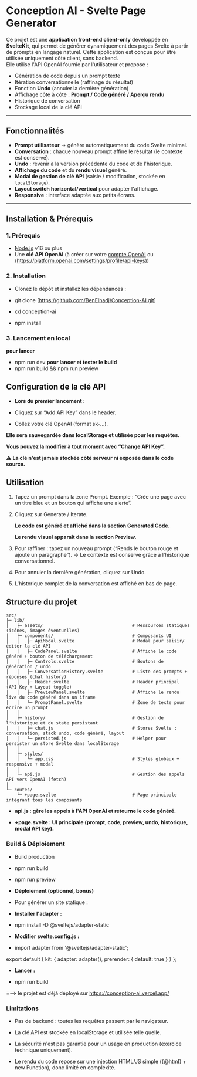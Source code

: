 # Conception AI - Svelte Page Generator

Ce projet est une **application front-end client-only** développée en **SvelteKit**, qui permet de générer dynamiquement des pages Svelte à partir de prompts en langage naturel.
Cette application est conçue pour être utilisée uniquement côté client, sans backend.  
Elle utilise l'API OpenAI fournie par l'utilisateur et propose :  
- Génération de code depuis un prompt texte  
- Itération conversationnelle (raffinage du résultat)  
- Fonction **Undo** (annuler la dernière génération)  
- Affichage côte à côte : **Prompt / Code généré / Aperçu rendu**  
- Historique de conversation  
- Stockage local de la clé API  

---

## Fonctionnalités

- **Prompt utilisateur** → génère automatiquement du code Svelte minimal.  
- **Conversation** : chaque nouveau prompt affine le résultat (le contexte est conservé).  
- **Undo** : revenir à la version précédente du code et de l'historique.  
- **Affichage du code** et du **rendu visuel** généré.  
- **Modal de gestion de clé API** (saisie / modification, stockée en `localStorage`).  
- **Layout switch horizontal/vertical** pour adapter l'affichage.  
- **Responsive** : interface adaptée aux petits écrans.  

---

## Installation & Prérequis

### 1. Prérequis
- [Node.js](https://nodejs.org/) v16 ou plus  
- Une **clé API OpenAI** (à créer sur votre [compte OpenAI](https://platform.openai.com/account/api-keys) ou (https://platform.openai.com/settings/profile/api-keys))  

### 2. Installation
- Clonez le dépôt et installez les dépendances :

- git clone [<https://github.com/BenElhadj/Conception-AI.git>]
- cd conception-ai
- npm install

### 3. Lancement en local
   **pour lancer**
- npm run dev
   **pour lancer et tester le build**
- npm run build && npm run preview

## Configuration de la clé API

- **Lors du premier lancement :**

- Cliquez sur “Add API Key” dans le header.

- Collez votre clé OpenAI (format sk-...).

**Elle sera sauvegardée dans localStorage et utilisée pour les requêtes.**

**Vous pouvez la modifier à tout moment avec “Change API Key”.**

**⚠️ La clé n'est jamais stockée côté serveur ni exposée dans le code source.**

##  Utilisation

1. Tapez un prompt dans la zone Prompt.
    Exemple : “Crée une page avec un titre bleu et un bouton qui affiche une alerte”.

2. Cliquez sur Generate / Iterate.

    **Le code est généré et affiché dans la section Generated Code.**

    **Le rendu visuel apparaît dans la section Preview.**

3. Pour raffiner : tapez un nouveau prompt (“Rends le bouton rouge et ajoute un paragraphe”).
→ Le contexte est conservé grâce à l'historique conversationnel.

4. Pour annuler la dernière génération, cliquez sur Undo.

5. L'historique complet de la conversation est affiché en bas de page.

##  Structure du projet

```
src/
├─ lib/
│   ├─ assets/                                  # Ressources statiques (icônes, images éventuelles)
│   ├─ components/                              # Composants UI
│   │   ├─ ApiModal.svelte                      # Modal pour saisir/éditer la clé API
│   │   ├─ CodePanel.svelte                     # Affiche le code généré + bouton de téléchargement
│   │   ├─ Controls.svelte                      # Boutons de génération / undo
│   │   ├─ ConversationHistory.svelte           # Liste des prompts + réponses (chat history)
│   │   ├─ Header.svelte                        # Header principal (API Key + Layout toggle)
│   │   ├─ PreviewPanel.svelte                  # Affiche le rendu live du code généré dans un iframe
│   │   └─ PromptPanel.svelte                   # Zone de texte pour écrire un prompt
│   │
│   ├─ history/                                 # Gestion de l'historique et du state persistant
│   │   ├─ chat.js                              # Stores Svelte : conversation, stack undo, code généré, layout
│   │   └─ persisted.js                         # Helper pour persister un store Svelte dans localStorage
│   │
│   ├─ styles/
│   │   └─ app.css                              # Styles globaux + responsive + modal
│   │
│   └─ api.js                                   # Gestion des appels API vers OpenAI (fetch)
│
└─ routes/
    └─ +page.svelte                             # Page principale intégrant tous les composants
```

- **api.js : gère les appels à l'API OpenAI et retourne le code généré.**

- **+page.svelte : UI principale (prompt, code, preview, undo, historique, modal API key).**

### Build & Déploiement
- Build production
- npm run build
- npm run preview

- **Déploiement (optionnel, bonus)**

- Pour générer un site statique :

- **Installer l'adapter :**

- npm install -D @sveltejs/adapter-static


- **Modifier svelte.config.js :**

- import adapter from '@sveltejs/adapter-static';

export default {
  kit: {
    adapter: adapter(),
    prerender: { default: true }
  }
};

- **Lancer :**

- npm run build

===> le projet est déjà déployé sur https://conception-ai.vercel.app/

### Limitations

- Pas de backend : toutes les requêtes passent par le navigateur.

- La clé API est stockée en localStorage et utilisée telle quelle.

- La sécurité n'est pas garantie pour un usage en production (exercice technique uniquement).

- Le rendu du code repose sur une injection HTML/JS simple ({@html} + new Function), donc limité en complexité.

